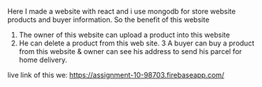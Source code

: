 Here I made a website with react and i use mongodb for store website products and buyer information.
So the benefit of this website
1. The owner of this website can upload a product into this website
2. He can delete a product from this web site.
3 A buyer can buy a product from this website & owner can see his address to send his parcel for home delivery.

live link of this we: https://assignment-10-98703.firebaseapp.com/
